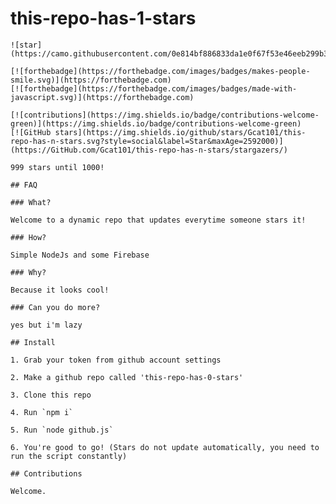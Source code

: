# this-repo-has-1-stars

    ![star](https://camo.githubusercontent.com/0e814bf886833da1e0f67f53e46eeb299b37a793cbd484093fe459fd62d366c6/68747470733a2f2f6769746875622e626c6f672f77702d636f6e74656e742f75706c6f6164732f323032302f30392f6769746875622d73746172732d6c6f676f5f436f6c6f722e706e67)

    [![forthebadge](https://forthebadge.com/images/badges/makes-people-smile.svg)](https://forthebadge.com)
    [![forthebadge](https://forthebadge.com/images/badges/made-with-javascript.svg)](https://forthebadge.com)

    [![contributions](https://img.shields.io/badge/contributions-welcome-green)](https://img.shields.io/badge/contributions-welcome-green)
    [![GitHub stars](https://img.shields.io/github/stars/Gcat101/this-repo-has-n-stars.svg?style=social&label=Star&maxAge=2592000)](https://GitHub.com/Gcat101/this-repo-has-n-stars/stargazers/)

    999 stars until 1000!

    ## FAQ

    ### What?

    Welcome to a dynamic repo that updates everytime someone stars it!

    ### How?

    Simple NodeJs and some Firebase

    ### Why?

    Because it looks cool!

    ### Can you do more?

    yes but i'm lazy

    ## Install

    1. Grab your token from github account settings

    2. Make a github repo called 'this-repo-has-0-stars'

    3. Clone this repo

    4. Run `npm i`

    5. Run `node github.js`

    6. You're good to go! (Stars do not update automatically, you need to run the script constantly)

    ## Contributions

    Welcome.
    